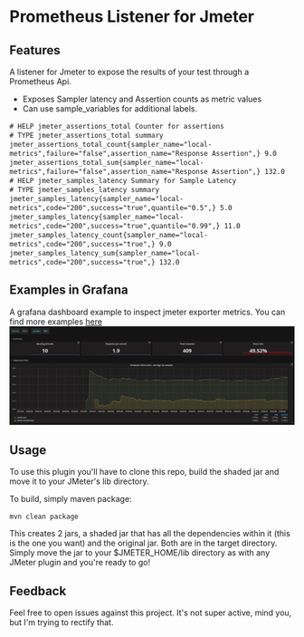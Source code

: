 # Prometheus Listener for Jmeter

## Features
A listener for Jmeter to expose the results of your test through a Prometheus Api.

* Exposes Sampler latency and Assertion counts as metric values
* Can use sample_variables for additional labels.

```
# HELP jmeter_assertions_total Counter for assertions
# TYPE jmeter_assertions_total summary
jmeter_assertions_total_count{sampler_name="local-metrics",failure="false",assertion_name="Response Assertion",} 9.0
jmeter_assertions_total_sum{sampler_name="local-metrics",failure="false",assertion_name="Response Assertion",} 132.0
# HELP jmeter_samples_latency Summary for Sample Latency
# TYPE jmeter_samples_latency summary
jmeter_samples_latency{sampler_name="local-metrics",code="200",success="true",quantile="0.5",} 5.0
jmeter_samples_latency{sampler_name="local-metrics",code="200",success="true",quantile="0.99",} 11.0
jmeter_samples_latency_count{sampler_name="local-metrics",code="200",success="true",} 9.0
jmeter_samples_latency_sum{sampler_name="local-metrics",code="200",success="true",} 132.0
```

## Examples in Grafana
A grafana dashboard example to inspect jmeter exporter metrics. You can find more examples [here](https://github.com/johrstrom/jmeter-prometheus-plugin/tree/master/dashboard)
![JMeter dashboard](/dashboard/JMeter_screen.png?raw=true "JMeter dashboard")

## Usage

To use this plugin you'll have to clone this repo, build the shaded jar and move it to your JMeter's lib directory.

To build, simply maven package:
```
mvn clean package
```
This creates 2 jars, a shaded jar that has all the dependencies within it (this is the one you want) and the original jar. Both are in the target directory.  Simply move the jar to your $JMETER_HOME/lib directory as with any JMeter plugin and you're ready to go!

## Feedback

Feel free to open issues against this project.  It's not super active, mind you, but I'm trying to rectify that.
